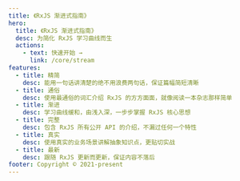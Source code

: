 ```yaml
---
title: 《RxJS 渐进式指南》
hero:
  title: 《RxJS 渐进式指南》
  desc: 为简化 RxJS 学习曲线而生
  actions:
    - text: 快速开始 →
      link: /core/stream
features:
  - title: 精简
    desc: 能用一句话讲清楚的绝不用浪费两句话，保证篇幅简短清晰
  - title: 通俗
    desc: 使用最通俗的词汇介绍 RxJS 的方方面面，就像阅读一本杂志那样简单
  - title: 渐进
    desc: 学习曲线缓和，由浅入深，一步步掌握 RxJS 核心思想
  - title: 完整
    desc: 包含 RxJS 所有公开 API 的介绍，不漏过任何一个特性
  - title: 真实
    desc: 使用真实的业务场景讲解抽象知识点，更贴切实战
  - title: 最新
    desc: 跟随 RxJS 更新而更新，保证内容不落后
footer: Copyright © 2021-present
---
```


<!-- ### 适用读者

- 想要学习响应式编程的开发者
- 想要学习函数式编程的开发者
- 正在被复杂数据流困扰的开发者
- 其它对 RxJS 感兴趣的开发者

### 基本约定

- 本书长期同步 RxJS 版本（目前是 7.x）
- 本书示例使用 TypeScript 编写，不影响阅读
- 受限于能力水平，如遇错误请在 [Issue](https://github.com/olivewind/learning-rxjs/issues/new) 中提出

### 关于作者

王力国，一名常年居住在上海的软件工程师，目前效力于人工智能公司达观数据，可以通过以下方式联系到我：

- 微信：kingliguo
- 知乎：[王力国](https://www.zhihu.com/people/san-huan-mei-you-shao)
- GitHub：[olivewind](https://github.com/olivewind)
- 邮箱：olivewind.wang@gmail.com

<br/> -->
